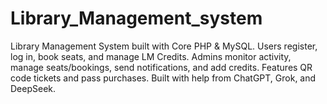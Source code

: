 # Library_Management_system
Library Management System built with Core PHP &amp; MySQL. Users register, log in, book seats, and manage LM Credits. Admins monitor activity, manage seats/bookings, send notifications, and add credits. Features QR code tickets and pass purchases. Built with help from ChatGPT, Grok, and DeepSeek.
